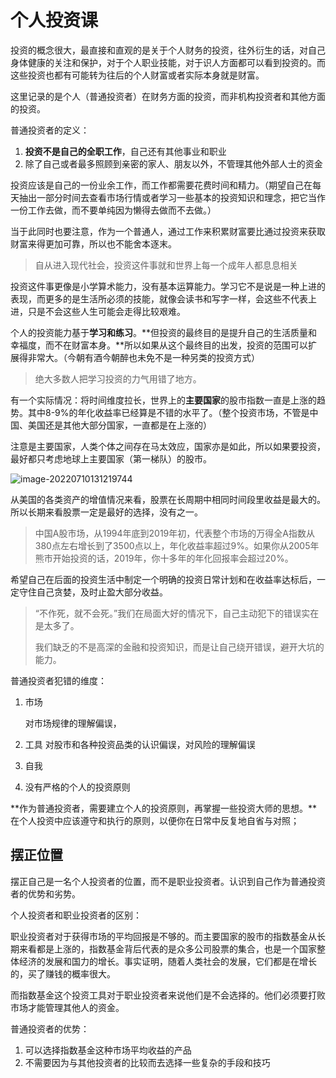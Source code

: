 # 个人投资课

投资的概念很大，最直接和直观的是关于个人财务的投资，往外衍生的话，对自己身体健康的关注和保护，对于个人职业技能，对于识人方面都可以看到投资的。而这些投资也都有可能转为往后的个人财富或者实际本身就是财富。

这里记录的是个人（普通投资者）在财务方面的投资，而非机构投资者和其他方面的投资。

普通投资者的定义：

1. **投资不是自己的全职工作**，自己还有其他事业和职业
2. 除了自己或者最多照顾到亲密的家人、朋友以外，不管理其他外部人士的资金

投资应该是自己的一份业余工作，而工作都需要花费时间和精力。（期望自己在每天抽出一部分时间去查看市场行情或者学习一些基本的投资知识和理念，把它当作一份工作去做，而不要单纯因为懒得去做而不去做。）

当于此同时也要注意，作为一个普通人，通过工作来积累财富要比通过投资来获取财富来得更加可靠，所以也不能舍本逐末。



> 自从进入现代社会，投资这件事就和世界上每一个成年人都息息相关

投资这件事更像是小学算术能力，没有基本运算能力。学习它不是说是一种上进的表现，而更多的是生活所必须的技能，就像会读书和写字一样，会这些不代表上进，只是不会这些人生可能会走得比较艰难。



个人的投资能力基于**学习和练习**。**但投资的最终目的是提升自己的生活质量和幸福度，而不在财富本身。**所以如果从这个最终目的出发，投资的范围可以扩展得非常大。（今朝有酒今朝醉也未免不是一种另类的投资方式）



> 绝大多数人把学习投资的力气用错了地方。

有一个实际情况：将时间维度拉长，世界上的**主要国家**的股市指数一直是上涨的趋势。其中8-9%的年化收益率已经算是不错的水平了。（整个投资市场，不管是中国、美国还是其他大部分国家，一直都是在上涨的）

注意是主要国家，人类个体之间存在马太效应，国家亦是如此，所以如果要投资，最好都只考虑地球上主要国家（第一梯队）的股市。

![image-20220710131219744](C:\Users\dukkha\AppData\Roaming\Typora\typora-user-images\image-20220710131219744.png)

从美国的各类资产的增值情况来看，股票在长周期中相同时间段里收益是最大的。所以长期来看股票一定是最好的选择，没有之一。



> 中国A股市场，从1994年底到2019年初，代表整个市场的万得全A指数从380点左右增长到了3500点以上，年化收益率超过9%。如果你从2005年熊市开始投资的话，2019年，你十多年的年化回报率会超过20%。

希望自己在后面的投资生活中制定一个明确的投资日常计划和在收益率达标后，一定守住自己贪婪，及时止盈大部分收益。



> “不作死，就不会死。”我们在局面大好的情况下，自己主动犯下的错误实在是太多了。
>
> 我们缺乏的不是高深的金融和投资知识，而是让自己绕开错误，避开大坑的能力。



普通投资者犯错的维度：

1. 市场

   对市场规律的理解偏误，

2. 工具
   对股市和各种投资品类的认识偏误，对风险的理解偏误

3. 自我
   

4. 没有严格的个人的投资原则
   



**作为普通投资者，需要建立个人的投资原则，再掌握一些投资大师的思想。**在个人投资中应该遵守和执行的原则，以便你在日常中反复地自省与对照；





## 摆正位置

摆正自己是一名个人投资者的位置，而不是职业投资者。认识到自己作为普通投资者的优势和劣势。

个人投资者和职业投资者的区别：

职业投资者对于获得市场的平均回报是不够的。而主要国家的股市的指数基金从长期来看都是上涨的，指数基金背后代表的是众多公司股票的集合，也是一个国家整体经济的发展和国力的增长。事实证明，随着人类社会的发展，它们都是在增长的，买了赚钱的概率很大。

而指数基金这个投资工具对于职业投资者来说他们是不会选择的。他们必须要打败市场才能管理其他人的资金。



普通投资者的优势：

1. 可以选择指数基金这种市场平均收益的产品
2. 不需要因为与其他投资者的比较而去选择一些复杂的手段和技巧

